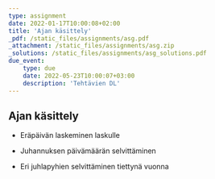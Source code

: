 ```yaml
---
type: assignment
date: 2022-01-17T10:00:08+02:00
title: 'Ajan käsittely'
_pdf: /static_files/assignments/asg.pdf
_attachment: /static_files/assignments/asg.zip
_solutions: /static_files/assignments/asg_solutions.pdf
due_event: 
    type: due
    date: 2022-05-23T10:00:07+03:00
    description: 'Tehtävien DL'
---
```




## Ajan käsittely

* Eräpäivän laskeminen laskulle

* Juhannuksen päivämäärän selvittäminen

* Eri juhlapyhien selvittäminen tiettynä vuonna

